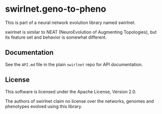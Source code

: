 # swirlnet.geno-to-pheno

This is part of a neural network evolution library named swirlnet.

swirlnet is similar to NEAT (NeuroEvolution of Augmenting Topologies), but its
feature set and behavior is somewhat different.

## Documentation

See the `API.md` file in the plain `swirlnet` repo for API documentation.

## License

This software is licensed under the Apache License, Version 2.0.

The authors of swirlnet claim no license over the networks, genomes and
phenotypes evolved using this library.

